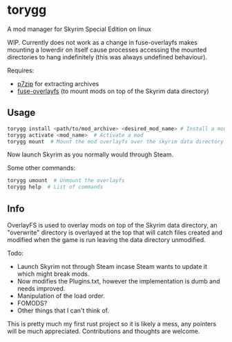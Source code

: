 # torygg
A mod manager for Skyrim Special Edition on linux

WIP. Currently does not work as a change in fuse-overlayfs makes mounting a lowerdir on itself cause processes accessing the mounted directories to hang indefinitely (this was always undefined behaviour).

Requires:
- [p7zip](https://github.com/jinfeihan57/p7zip) for extracting archives
- [fuse-overlayfs](https://github.com/containers/fuse-overlayfs) (to mount mods on top of the Skyrim data directory)

## Usage
```bash
torygg install <path/to/mod_archive> <desired_mod_name> # Install a mod  
torygg activate <mod_name>  # Activate a mod  
torygg mount  # Mount the mod overlayfs over the skyrim data directory
```  
Now launch Skyrim as you normally would through Steam.

Some other commands:
```bash
torygg umount  # Unmount the overlayfs  
torygg help  # List of commands
```

## Info

OverlayFS is used to overlay mods on top of the Skyrim data directory, an "overwrite" directory is overlayed at the top that will catch files created and modified when the game is run leaving the data directory unmodified.

Todo:
- Launch Skyrim not through Steam incase Steam wants to update it which might break mods.
- Now modifies the Plugins.txt, however the implementation is dumb and needs improved.
- Manipulation of the load order.
- FOMODS?
- Other things that I can't think of.

This is pretty much my first rust project so it is likely a mess, any pointers will be much appreciated.
Contributions and thoughts are welcome.
